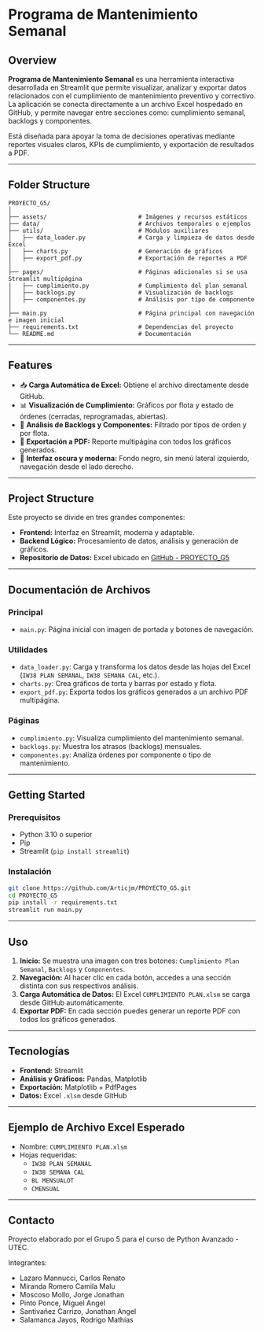 # Programa de Mantenimiento Semanal

## Overview

**Programa de Mantenimiento Semanal** es una herramienta interactiva desarrollada en Streamlit que permite visualizar, analizar y exportar datos relacionados con el cumplimiento de mantenimiento preventivo y correctivo. La aplicación se conecta directamente a un archivo Excel hospedado en GitHub, y permite navegar entre secciones como: cumplimiento semanal, backlogs y componentes.

Está diseñada para apoyar la toma de decisiones operativas mediante reportes visuales claros, KPIs de cumplimiento, y exportación de resultados a PDF.

---

## Folder Structure

```
PROYECTO_G5/
│
├── assets/                          # Imágenes y recursos estáticos
├── data/                            # Archivos temporales o ejemplos
├── utils/                           # Módulos auxiliares
│   ├── data_loader.py               # Carga y limpieza de datos desde Excel
│   ├── charts.py                    # Generación de gráficos
│   ├── export_pdf.py                # Exportación de reportes a PDF
│
├── pages/                           # Páginas adicionales si se usa Streamlit multipágina
│   ├── cumplimiento.py              # Cumplimiento del plan semanal
│   ├── backlogs.py                  # Visualización de backlogs
│   ├── componentes.py               # Análisis por tipo de componente
│
├── main.py                          # Página principal con navegación e imagen inicial
├── requirements.txt                 # Dependencias del proyecto
└── README.md                        # Documentación
```

---

## Features

- 📥 **Carga Automática de Excel:** Obtiene el archivo directamente desde GitHub.
- 📊 **Visualización de Cumplimiento:** Gráficos por flota y estado de órdenes (cerradas, reprogramadas, abiertas).
- 📁 **Análisis de Backlogs y Componentes:** Filtrado por tipos de orden y por flota.
- 📄 **Exportación a PDF:** Reporte multipágina con todos los gráficos generados.
- 🌙 **Interfaz oscura y moderna:** Fondo negro, sin menú lateral izquierdo, navegación desde el lado derecho.

---

## Project Structure

Este proyecto se divide en tres grandes componentes:

- **Frontend:** Interfaz en Streamlit, moderna y adaptable.
- **Backend Lógico:** Procesamiento de datos, análisis y generación de gráficos.
- **Repositorio de Datos:** Excel ubicado en [GitHub - PROYECTO_G5](https://github.com/Articjm/PROYECTO_G5)

---

## Documentación de Archivos

### Principal

- `main.py`: Página inicial con imagen de portada y botones de navegación.

### Utilidades

- `data_loader.py`: Carga y transforma los datos desde las hojas del Excel (`IW38 PLAN SEMANAL`, `IW38 SEMANA CAL`, etc.).
- `charts.py`: Crea gráficos de torta y barras por estado y flota.
- `export_pdf.py`: Exporta todos los gráficos generados a un archivo PDF multipágina.

### Páginas

- `cumplimiento.py`: Visualiza cumplimiento del mantenimiento semanal.
- `backlogs.py`: Muestra los atrasos (backlogs) mensuales.
- `componentes.py`: Analiza órdenes por componente o tipo de mantenimiento.

---

## Getting Started

### Prerequisitos

- Python 3.10 o superior
- Pip
- Streamlit (`pip install streamlit`)

### Instalación

```bash
git clone https://github.com/Articjm/PROYECTO_G5.git
cd PROYECTO_G5
pip install -r requirements.txt
streamlit run main.py
```

---

## Uso

1. **Inicio:** Se muestra una imagen con tres botones: `Cumplimiento Plan Semanal`, `Backlogs` y `Componentes`.
2. **Navegación:** Al hacer clic en cada botón, accedes a una sección distinta con sus respectivos análisis.
3. **Carga Automática de Datos:** El Excel `CUMPLIMIENTO PLAN.xlsm` se carga desde GitHub automáticamente.
4. **Exportar PDF:** En cada sección puedes generar un reporte PDF con todos los gráficos generados.

---

## Tecnologías

- **Frontend:** Streamlit
- **Análisis y Gráficos:** Pandas, Matplotlib
- **Exportación:** Matplotlib + PdfPages
- **Datos:** Excel `.xlsm` desde GitHub

---

## Ejemplo de Archivo Excel Esperado

- Nombre: `CUMPLIMIENTO PLAN.xlsm`
- Hojas requeridas:
  - `IW38 PLAN SEMANAL`
  - `IW38 SEMANA CAL`
  - `BL MENSUALOT`
  - `CMENSUAL`

---

## Contacto

Proyecto elaborado por el Grupo 5 para el curso de Python Avanzado - UTEC.

Integrantes:
- Lazaro Mannucci, Carlos Renato
- Miranda Romero Camila Malu
- Moscoso Mollo, Jorge Jonathan
- Pinto Ponce, Miguel Angel
- Santivañez Carrizo, Jonathan Angel
- Salamanca Jayos, Rodrigo Mathías
